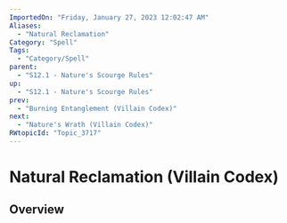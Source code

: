 ```yaml
---
ImportedOn: "Friday, January 27, 2023 12:02:47 AM"
Aliases:
  - "Natural Reclamation"
Category: "Spell"
Tags:
  - "Category/Spell"
parent:
  - "S12.1 - Nature's Scourge Rules"
up:
  - "S12.1 - Nature's Scourge Rules"
prev:
  - "Burning Entanglement (Villain Codex)"
next:
  - "Nature's Wrath (Villain Codex)"
RWtopicId: "Topic_3717"
---
```

# Natural Reclamation (Villain Codex)
## Overview
